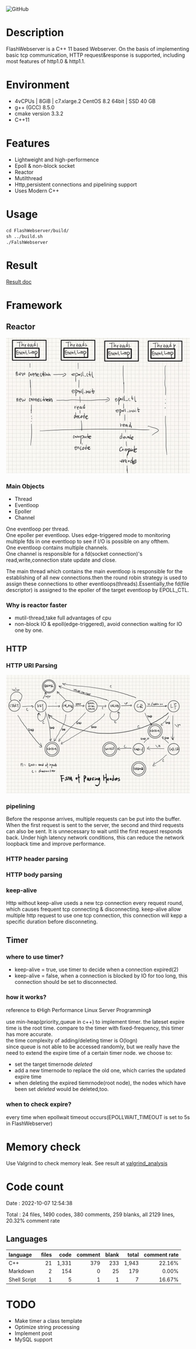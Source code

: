 ![GitHub](https://img.shields.io/github/license/JavarisLyn/FlashWebserver)

# Description
FlashWebserver is a C++ 11 based Webserver. On the basis of implementing basic tcp communication, HTTP request&response is supported, including most features of http1.0 & http1.1. 
# Environment
- 4vCPUs | 8GiB | c7.xlarge.2 CentOS 8.2 64bit | SSD 40 GB
- g++ (GCC) 8.5.0
- cmake version 3.3.2
- C++11
# Features
- Lightweight and high-performence
- Epoll & non-block socket
- Reactor
- Mutilthread
- Http,persistent connections and pipelining support
- Uses Modern C++
# Usage
```
cd FlashWebserver/build/
sh ../build.sh
./FalshWebserver
```
# Result
[Result doc](docs/test_result.md)

# Framework
## Reactor
![http header parse](./pics/reactor.jpg)
### Main Objects
- Thread
- Eventloop
- Epoller
- Channel  

One eventloop per thread.\
One epoller per eventloop. Uses edge-triggered mode to monitoring multiple fds in one eventloop to see if I/O is possible on any ofthem.\
One eventloop contains multiple channels.\
One channel is responsible for a fd(socket connection)'s read,write,connection state update and close.  
  
The main thread which contains the main eventloop is responsible for the establishing of all new connections.then the round robin strategy is used to assign these connections to other eventloops(threads).Essentially,the fd(file descriptor) is assigned to the epoller of the target eventloop by EPOLL_CTL.

### Why is reactor faster
- mutil-thread,take full advantages of cpu
- non-block IO & epoll(edge-triggered), avoid connection waiting for IO one by one.


## HTTP
### HTTP URI Parsing
![http header parse](./pics/http_header_parse.jpg)
### pipelining
Before the response arrives, multiple requests can be put into the buffer. When the first request is sent to the server, the second and third requests can also be sent. It is unnecessary to wait until the first request responds back. Under high latency network conditions, this can reduce the network loopback time and improve performance.
### HTTP header parsing
### HTTP body parsing
### keep-alive
Http without keep-alive useds a new tcp connection every request round, which causes frequent tcp connecting & disconnecting. keep-alive allow multiple http request to use one tcp connection, this connection will kepp a specific duration before disconneting.

## Timer
### where to use timer?
- keep-alive = true, use timer to decide when a connection expired(2)
- keep-alive = false, when a connection is blocked by IO for too long, this connection should be set to disconnected.
### how it works?
reference to 《High Performance Linux Server Programming》  

use min-heap(priority_queue in c++) to implement timer. the lateset expire time is the root time. compare to the timer with fixed-frequency, this timer has more accurate.  
the time complexity of adding/deleting timer is O(logn)  
since queue is not able to be accessed randomly, but we really have the need to extend the expire time of a certain timer node. we choose to:  
- set the target timernode *deleted*
- add a new timernode to replace the old one, which carries the updated expire time
- when deleting the expired tiemrnode(root node), the nodes which have been set *deleted* would be deleted,too.
### when to check expire?
every time when epollwait timeout occurs(EPOLLWAIT_TIMEOUT is set to 5s in FlashWebserver)

# Memory check
Use Valgrind to check memory leak.
See result at [valgrind_analysis](docs/valgrind_analysis.md)


# Code count
Date : 2022-10-07 12:54:38

Total : 24 files,  1490 codes, 380 comments, 259 blanks, all 2129 lines, 20.32% comment rate

## Languages
| language | files | code | comment | blank | total | comment rate |
| :--- | ---: | ---: | ---: | ---: | ---: | ---: |
| C++ | 21 | 1,331 | 379 | 233 | 1,943 | 22.16% |
| Markdown | 2 | 154 | 0 | 25 | 179 | 0.00% |
| Shell Script | 1 | 5 | 1 | 1 | 7 | 16.67% |

# TODO
- Make timer a class template
- Optimize string processing
- Implement post
- MySQL support